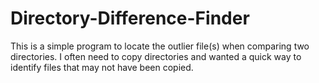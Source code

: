 # Directory-Difference-Finder

This is a simple program to locate the outlier file(s) when comparing two directories. I often need to copy directories and wanted a quick way to identify files that may not have been copied.
